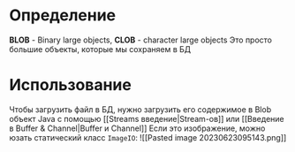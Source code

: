 # Определение
**BLOB** - Binary large objects, **CLOB** - character large objects
Это просто большие объекты, которые мы сохраняем в БД
# Использование
Чтобы загрузить файл в БД, нужно загрузить его содержимое в Blob объект Java с помощью [[Streams введение|Stream-ов]] или [[Введение в Buffer & Channel|Buffer и Channel]] 
Если это изображение, можно юзать статический класс `ImageIO`:
![[Pasted image 20230623095143.png]]